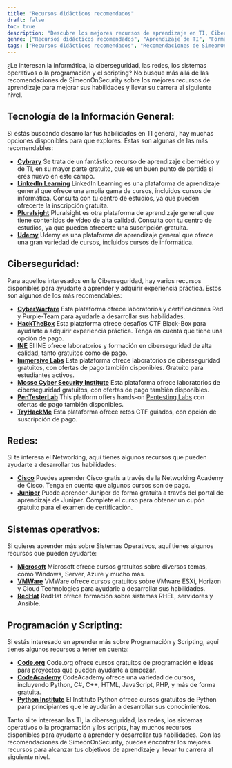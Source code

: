 ```yaml
---
title: "Recursos didácticos recomendados"
draft: false
toc: true
description: "Descubre los mejores recursos de aprendizaje en TI, Ciberseguridad, Redes, Sistemas Operativos y Programación y Scripting con las Recomendaciones de SimeonOnSecurity. Desde plataformas en línea gratuitas como Cybrary, Code.org y CodeAcademy, hasta plataformas de pago como LinkedIn Learning, Pluralsight y TryHackMe, encontrará una amplia gama de opciones para alcanzar sus objetivos de aprendizaje. Mejora tus conocimientos en áreas como Cisco, Juniper, Windows, VMware y Red Hat con formación y certificaciones gratuitas. Lleve su carrera al siguiente nivel con los recursos de aprendizaje mejor valorados de SimeonOnSecurity."
genre: ["Recursos didácticos recomendados", "Aprendizaje de TI", "Formación en ciberseguridad", "Cursos de redes", "Formación en sistemas operativos", "Recursos de programación y scripting", "Aprendizaje en línea", "Laboratorios de ciberseguridad", "Certificación de redes", "Formación en sistemas operativos"]
tags: ["Recursos didácticos recomendados", "Recomendaciones de SimeonOnSecurity", "Aprendizaje de TI", "Formación en ciberseguridad", "Cursos de redes", "Formación en sistemas operativos", "Recursos de programación y scripting", "Biblioteca", "LinkedIn Formación", "Pluralsight", "Udemy", "Guerra cibernética", "HackTheBox", "INE", "Laboratorios inmersivos", "Instituto Mosse de Ciberseguridad", "PenTesterLab", "TryHackMe", "Cisco", "Juniper", "Microsoft", "VMWare", "RedHat", "Código.org", "CodeAcademy", "Instituto Python", "Aprendizaje en línea", "Laboratorios de ciberseguridad", "Certificación de redes", "Formación en sistemas operativos", "Programación Educación"]
---
```


¿Le interesan la informática, la ciberseguridad, las redes, los sistemas operativos o la programación y el scripting? No busque más allá de las recomendaciones de SimeonOnSecurity sobre los mejores recursos de aprendizaje para mejorar sus habilidades y llevar su carrera al siguiente nivel.

## Tecnología de la Información General:

Si estás buscando desarrollar tus habilidades en TI general, hay muchas opciones disponibles para que explores. Éstas son algunas de las más recomendables:

- [**Cybrary**](https://www.cybrary.it/) Se trata de un fantástico recurso de aprendizaje cibernético y de TI, en su mayor parte gratuito, que es un buen punto de partida si eres nuevo en este campo.
- [**LinkedIn Learning**](https://www.lynda.com/) LinkedIn Learning es una plataforma de aprendizaje general que ofrece una amplia gama de cursos, incluidos cursos de informática. Consulta con tu centro de estudios, ya que pueden ofrecerte la inscripción gratuita.
- [**Pluralsight**](https://www.pluralsight.com/) Pluralsight es otra plataforma de aprendizaje general que tiene contenidos de vídeo de alta calidad. Consulta con tu centro de estudios, ya que pueden ofrecerte una suscripción gratuita.
- [**Udemy**](https://www.udemy.com/) Udemy es una plataforma de aprendizaje general que ofrece una gran variedad de cursos, incluidos cursos de informática.

## Ciberseguridad:

Para aquellos interesados en la Ciberseguridad, hay varios recursos disponibles para ayudarte a aprender y adquirir experiencia práctica. Estos son algunos de los más recomendables:

- [**CyberWarfare**](https://cyberwarfare.live/) Esta plataforma ofrece laboratorios y certificaciones Red y Purple-Team para ayudarle a desarrollar sus habilidades.
- [**HackTheBox**](https://www.hackthebox.eu/) Esta plataforma ofrece desafíos CTF Black-Box para ayudarte a adquirir experiencia práctica. Tenga en cuenta que tiene una opción de pago.
- [**INE**](https://ine.com/) El INE ofrece laboratorios y formación en ciberseguridad de alta calidad, tanto gratuitos como de pago.
- [**Immersive Labs**](https://www.immersivelabs.com/) Esta plataforma ofrece laboratorios de ciberseguridad gratuitos, con ofertas de pago también disponibles. Gratuito para estudiantes activos.
- [**Mosse Cyber Security Institute**](https://platform.mosse-institute.com/#/) Esta plataforma ofrece laboratorios de ciberseguridad gratuitos, con ofertas de pago también disponibles.
- [**PenTesterLab**](https://pentesterlab.com/) This platform offers hands-on [Pentesting Labs](https://simeononsecurity.ch/tags/pentesterlab/) con ofertas de pago también disponibles.
- [**TryHackMe**](https://tryhackme.com/) Esta plataforma ofrece retos CTF guiados, con opción de suscripción de pago.

## Redes:

Si te interesa el Networking, aquí tienes algunos recursos que pueden ayudarte a desarrollar tus habilidades:

- [**Cisco**](https://www.cisco.com/c/m/en_sg/partners/cisco-networking-academy/index.html) Puedes aprender Cisco gratis a través de la Networking Academy de Cisco. Tenga en cuenta que algunos cursos son de pago.
- [**Juniper**](https://learningportal.juniper.net/juniper/default.aspx) Puede aprender Juniper de forma gratuita a través del portal de aprendizaje de Juniper. Complete el curso para obtener un cupón gratuito para el examen de certificación.

## Sistemas operativos:

Si quieres aprender más sobre Sistemas Operativos, aquí tienes algunos recursos que pueden ayudarte:

- [**Microsoft**](https://docs.microsoft.com/en-us/learn/) Microsoft ofrece cursos gratuitos sobre diversos temas, como Windows, Server, Azure y mucho más.
- [**VMWare**](https://www.vmware.com/education-services/learning-zone.html) VMWare ofrece cursos gratuitos sobre VMware ESXi, Horizon y Cloud Technologies para ayudarle a desarrollar sus habilidades.
- [**RedHat**](https://www.redhat.com/en/services/training-and-certification) RedHat ofrece formación sobre sistemas RHEL, servidores y Ansible.

## Programación y Scripting:

Si estás interesado en aprender más sobre Programación y Scripting, aquí tienes algunos recursos a tener en cuenta:

- [**Code.org**](https://studio.code.org/courses) Code.org ofrece cursos gratuitos de programación e ideas para proyectos que pueden ayudarte a empezar.
- [**CodeAcademy**](https://www.codecademy.com/) CodeAcademy ofrece una variedad de cursos, incluyendo Python, C#, C++, HTML, JavaScript, PHP, y más de forma gratuita.
- [**Python Institute**](https://pythoninstitute.org/python-essentials-1) El Instituto Python ofrece cursos gratuitos de Python para principiantes que le ayudarán a desarrollar sus conocimientos.

Tanto si te interesan las TI, la ciberseguridad, las redes, los sistemas operativos o la programación y los scripts, hay muchos recursos disponibles para ayudarte a aprender y desarrollar tus habilidades. Con las recomendaciones de SimeonOnSecurity, puedes encontrar los mejores recursos para alcanzar tus objetivos de aprendizaje y llevar tu carrera al siguiente nivel.
